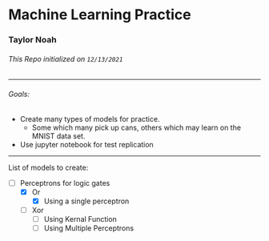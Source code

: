 # Machine Learning Practice
### Taylor Noah

###### This Repo initialized on `12/13/2021`
---

###### Goals:
- Create many types of models for practice.
  - Some which many pick up cans, others which may learn on the MNIST data set.
- Use jupyter notebook for test replication

---

List of models to create:  
- [ ] Perceptrons for logic gates
  - [x] Or
    - [x] Using a single perceptron 
  - [ ] Xor  
    - [ ] Using Kernal Function
    - [ ] Using Multiple Perceptrons  
